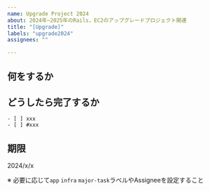 ```yaml
---
name: Upgrade Project 2024
about: 2024年~2025年のRails，EC2のアップグレードプロジェクト関連
title: "[Upgrade]"
labels: "upgrade2024"
assignees: ""

---
```


## 何をするか



## どうしたら完了するか

```[tasklist]
- [ ] xxx
- [ ] #xxx
```


## 期限

2024/x/x

※ 必要に応じて`app` `infra` `major-task`ラベルやAssigneeを設定すること
